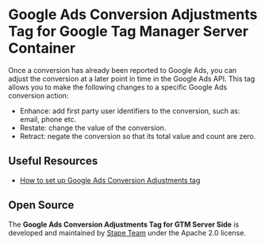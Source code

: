 # Google Ads Conversion Adjustments Tag for Google Tag Manager Server Container

Once a conversion has already been reported to Google Ads, you can adjust the conversion at a later point in time in the Google Ads API.
This tag allows you to make the following changes to a specific Google Ads conversion action:
- Enhance: add first party user identifiers to the conversion, such as: email, phone etc.
- Restate: change the value of the conversion.
- Retract: negate the conversion so that its total value and count are zero.

## Useful Resources
- [How to set up Google Ads Conversion Adjustments tag](https://stape.io/blog/google-ads-conversion-adjustment)

## Open Source

The **Google Ads Conversion Adjustments Tag for GTM Server Side** is developed and maintained by [Stape Team](https://stape.io/) under the Apache 2.0 license.
